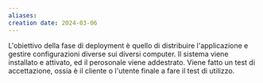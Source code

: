 ```yaml
---
aliases: 
creation date: 2024-03-06
---
```


L'obiettivo della fase di deployment è quello di distribuire l'applicazione e gestire configurazioni diverse sui diversi computer. Il sistema viene installato e attivato, ed il perosonale viene addestrato. Viene fatto un test di accettazione, ossia è il cliente o l'utente finale a fare il test di utilizzo.

